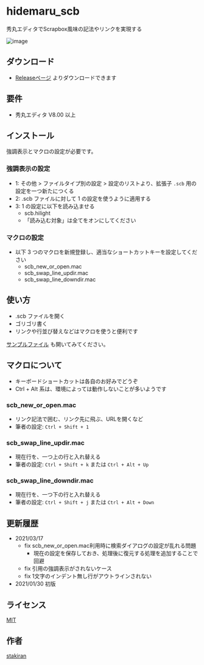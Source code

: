 # hidemaru_scb
秀丸エディタでScrapbox風味の記法やリンクを実現する

![image](https://user-images.githubusercontent.com/23325839/106346071-bea72000-62f7-11eb-97bd-472eb61ea312.png)

## ダウンロード
- [Releaseページ](https://github.com/stakiran/hidemaru_scb/releases) よりダウンロードできます

## 要件
- 秀丸エディタ V8.00 以上

## インストール
強調表示とマクロの設定が必要です。

### 強調表示の設定
- 1: その他 > ファイルタイプ別の設定 > 設定のリストより、拡張子 `.scb` 用の設定を一つ新たにつくる
- 2: .scb ファイルに対して 1 の設定を使うように適用する
- 3: 1 の設定に以下を読み込ませる
    - scb.hilight
    - 「読み込む対象」は全てをオンにしてください

### マクロの設定
- 以下 3 つのマクロを新規登録し、適当なショートカットキーを設定してください
    - scb_new_or_open.mac
    - scb_swap_line_updir.mac
    - scb_swap_line_downdir.mac

## 使い方
- .scb ファイルを開く
- ゴリゴリ書く
- リンクや行並び替えなどはマクロを使うと便利です

[サンプルファイル](sample/__.scb) も開いてみてください。

## マクロについて
- キーボードショートカットは各自のお好みでどうぞ
- Ctrl + Alt 系は、環境によっては動作しないことが多いようです

### scb_new_or_open.mac
- リンク記法で囲む、リンク先に飛ぶ、URLを開くなど
- 筆者の設定: `Ctrl + Shift + 1`

### scb_swap_line_updir.mac
- 現在行を、一つ上の行と入れ替える
- 筆者の設定: `Ctrl + Shift + k` または `Ctrl + Alt + Up`

### scb_swap_line_downdir.mac
- 現在行を、一つ下の行と入れ替える
- 筆者の設定: `Ctrl + Shift + j` または `Ctrl + Alt + Down`

## 更新履歴
- 2021/03/17
    - fix scb_new_or_open.mac利用時に検索ダイアログの設定が乱れる問題
        - 現在の設定を保存しておき、処理後に復元する処理を追加することで回避
    - fix 引用の強調表示がされないケース
    - fix 1文字のインデント無し行がアウトラインされない
- 2021/01/30 初版

## ライセンス
[MIT](LICENSE)

## 作者
[stakiran](https://github.com/stakiran)
